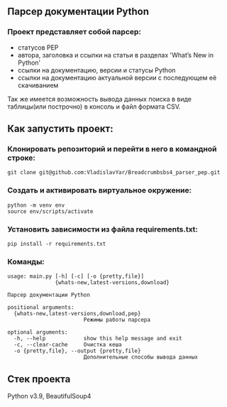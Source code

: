 ## Парсер документации Python
### Проект представляет собой парсер:
- статусов PEP
- автора, заголовка и ссылки на статьи в разделах 'What’s New in Python'
- ссылки на документацию, версии и статусы Python
- ссылки на документацию актуальной версии с последующем её скачиванием    
    
Так же имеется возможность вывода данных поиска в виде таблицы(или построчно) в консоль и файл формата CSV.    

## Как запустить проект:
### Клонировать репозиторий и перейти в него в командной строке:
```
git clone git@github.com:VladislavYar/Breadcrumbsbs4_parser_pep.git
```

### Создать и активировать виртуальное окружение:
```
python -m venv env
source env/scripts/activate
```

### Установить зависимости из файла requirements.txt:
```
pip install -r requirements.txt
```

### Команды:
```
usage: main.py [-h] [-c] [-o {pretty,file}]
               {whats-new,latest-versions,download}

Парсер документации Python

positional arguments:
  {whats-new,latest-versions,download,pep}
                        Режимы работы парсера

optional arguments:
  -h, --help            show this help message and exit
  -c, --clear-cache     Очистка кеша
  -o {pretty,file}, --output {pretty,file}
                        Дополнительные способы вывода данных
```

## Cтек проекта
Python v3.9, BeautifulSoup4
